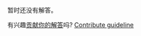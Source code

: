 
暂时还没有解答。

有兴趣[贡献你的解答](https://github.com/BFEdev/BFE.dev-solutions/blob/main/problem/reverse-a-doubly-linked-list_zh.md)吗? [Contribute guideline](https://github.com/BFEdev/BFE.dev-solutions#how-to-contribute)
